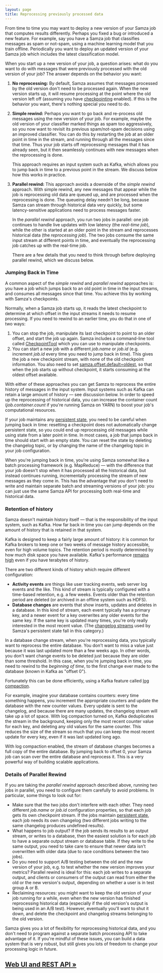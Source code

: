 ```yaml
---
layout: page
title: Reprocessing previously processed data
---
```

<!--
   Licensed to the Apache Software Foundation (ASF) under one or more
   contributor license agreements.  See the NOTICE file distributed with
   this work for additional information regarding copyright ownership.
   The ASF licenses this file to You under the Apache License, Version 2.0
   (the "License"); you may not use this file except in compliance with
   the License.  You may obtain a copy of the License at

       http://www.apache.org/licenses/LICENSE-2.0

   Unless required by applicable law or agreed to in writing, software
   distributed under the License is distributed on an "AS IS" BASIS,
   WITHOUT WARRANTIES OR CONDITIONS OF ANY KIND, either express or implied.
   See the License for the specific language governing permissions and
   limitations under the License.
-->

From time to time you may want to deploy a new version of your Samza job that computes results differently. Perhaps you fixed a bug or introduced a new feature. For example, say you have a Samza job that classifies messages as spam or not-spam, using a machine learning model that you train offline. Periodically you want to deploy an updated version of your Samza job which includes the latest classification model.

When you start up a new version of your job, a question arises: what do you want to do with messages that were previously processed with the old version of your job? The answer depends on the behavior you want:

1. **No reprocessing:** By default, Samza assumes that messages processed by the old version don't need to be processed again. When the new version starts up, it will resume processing at the point where the old version left off (assuming you have [checkpointing](../container/checkpointing.html) enabled). If this is the behavior you want, there's nothing special you need to do.

2. **Simple rewind:** Perhaps you want to go back and re-process old messages using the new version of your job. For example, maybe the old version of your classifier marked things as spam too aggressively, so you now want to revisit its previous spam/not-spam decisions using an improved classifier. You can do this by restarting the job at an older point in time in the stream, and running through all the messages since that time. Thus your job starts off reprocessing messages that it has already seen, but it then seamlessly continues with new messages when the reprocessing is done.

   This approach requires an input system such as Kafka, which allows you to jump back in time to a previous point in the stream. We discuss below how this works in practice.

3. **Parallel rewind:** This approach avoids a downside of the *simple rewind* approach. With simple rewind, any new messages that appear while the job is reprocessing old data are queued up, and are processed when the reprocessing is done. The queueing delay needn't be long, because Samza can stream through historical data very quickly, but some latency-sensitive applications need to process messages faster.

   In the *parallel rewind* approach, you run two jobs in parallel: one job continues to handle live updates with low latency (the *real-time job*), while the other is started at an older point in the stream and reprocesses historical data (the *reprocessing job*). The two jobs consume the same input stream at different points in time, and eventually the reprocessing job catches up with the real-time job.

   There are a few details that you need to think through before deploying parallel rewind, which we discuss below.

### Jumping Back in Time

A common aspect of the *simple rewind* and *parallel rewind* approaches is: you have a job which jumps back to an old point in time in the input streams, and consumes all messages since that time. You achieve this by working with Samza's checkpoints.

Normally, when a Samza job starts up, it reads the latest checkpoint to determine at which offset in the input streams it needs to resume processing. If you need to rewind to an earlier time, you do that in one of two ways:

1. You can stop the job, manipulate its last checkpoint to point to an older offset, and start the job up again. Samza includes a command-line tool called [CheckpointTool](../container/checkpointing.html#toc_0) which you can use to manipulate checkpoints.
2. You can start a new job with a different *job.name* or *job.id* (e.g. increment *job.id* every time you need to jump back in time). This gives the job a new checkpoint stream, with none of the old checkpoint information. You also need to set [samza.offset.default=oldest](../container/checkpointing.html), so that when the job starts up without checkpoint, it starts consuming at the oldest offset available.

With either of these approaches you can get Samza to reprocess the entire history of messages in the input system. Input systems such as Kafka can retain a large amount of history &mdash; see discussion below. In order to speed up the reprocessing of historical data, you can increase the container count (*job.container.count* if you're running Samza on YARN) to boost your job's computational resources.

If your job maintains any [persistent state](../container/state-management.html), you need to be careful when jumping back in time: resetting a checkpoint does not automatically change persistent state, so you could end up reprocessing old messages while using state from a later point in time. In most cases, a job that jumps back in time should start with an empty state. You can reset the state by deleting the changelog topic, or by changing the name of the changelog topic in your job configuration.

When you're jumping back in time, you're using Samza somewhat like a batch processing framework (e.g. MapReduce) &mdash; with the difference that your job doesn't stop when it has processed all the historical data, but instead continues running, incrementally processing the stream of new messages as they come in. This has the advantage that you don't need to write and maintain separate batch and streaming versions of your job: you can just use the same Samza API for processing both real-time and historical data.

### Retention of history

Samza doesn't maintain history itself &mdash; that is the responsibility of the input system, such as Kafka. How far back in time you can jump depends on the amount of history that is retained in that system.

Kafka is designed to keep a fairly large amount of history: it is common for Kafka brokers to keep one or two weeks of message history accessible, even for high volume topics. The retention period is mostly determined by how much disk space you have available. Kafka's performance [remains high](http://engineering.linkedin.com/kafka/benchmarking-apache-kafka-2-million-writes-second-three-cheap-machines) even if you have terabytes of history.

There are two different kinds of history which require different configuration:

* **Activity events** are things like user tracking events, web server log events and the like. This kind of stream is typically configured with a time-based retention, e.g. a few weeks. Events older than the retention period are deleted (or archived in an offline system such as HDFS).
* **Database changes** are events that show inserts, updates and deletes in a database. In this kind of stream, each event typically has a primary key, and a newer event for a key overwrites any older events for the same key. If the same key is updated many times, you're only really interested in the most recent value. (The [changelog streams](../container/state-management.html) used by Samza's persistent state fall in this category.)

In a database change stream, when you're reprocessing data, you typically want to reprocess the entire database. You don't want to miss a value just because it was last updated more than a few weeks ago. In other words, you don't want change events to be deleted just because they are older than some threshold. In this case, when you're jumping back in time, you need to rewind to the *beginning of time*, to the first change ever made to the database (known in Kafka as "offset 0").

Fortunately this can be done efficiently, using a Kafka feature called [log compaction](http://kafka.apache.org/documentation.html#compaction). 

For example, imagine your database contains counters: every time something happens, you increment the appropriate counters and update the database with the new counter values. Every update is sent to the changelog, and because there are many updates, the changelog stream will take up a lot of space. With log compaction turned on, Kafka deduplicates the stream in the background, keeping only the most recent counter value for each key, and deleting any old values for the same counter. This reduces the size of the stream so much that you can keep the most recent update for every key, even if it was last updated long ago.

With log compaction enabled, the stream of database changes becomes a full copy of the entire database. By jumping back to offset 0, your Samza job can scan over the entire database and reprocess it. This is a very powerful way of building scalable applications.

### Details of Parallel Rewind

If you are taking the *parallel rewind* approach described above, running two jobs in parallel, you need to configure them carefully to avoid problems. In particular, some things to look out for:

* Make sure that the two jobs don't interfere with each other. They need different *job.name* or *job.id* configuration properties, so that each job gets its own checkpoint stream. If the jobs maintain [persistent state](../container/state-management.html), each job needs its own changelog (two different jobs writing to the same changelog produces undefined results).
* What happens to job output? If the job sends its results to an output stream, or writes to a database, then the easiest solution is for each job to have a separate output stream or database table. If they write to the same output, you need to take care to ensure that newer data isn't overwritten with older data (due to race conditions between the two jobs).
* Do you need to support A/B testing between the old and the new version of your job, e.g. to test whether the new version improves your metrics? Parallel rewind is ideal for this: each job writes to a separate output, and clients or consumers of the output can read from either the old or the new version's output, depending on whether a user is in test group A or B.
* Reclaiming resources: you might want to keep the old version of your job running for a while, even when the new version has finished reprocessing historical data (especially if the old version's output is being used in an A/B test). However, eventually you'll want to shut it down, and delete the checkpoint and changelog streams belonging to the old version.

Samza gives you a lot of flexibility for reprocessing historical data, and you don't need to program against a separate batch processing API to take advantage of it. If you're mindful of these issues, you can build a data system that is very robust, but still gives you lots of freedom to change your processing logic in future.

## [Web UI and REST API &raquo;](web-ui-rest-api.html)
